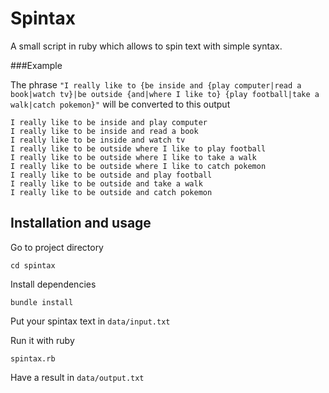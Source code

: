 # Spintax

A small script in ruby which allows to spin text with simple syntax.

###Example

The phrase `"I really like to {be inside and {play computer|read a book|watch tv}|be outside {and|where I like to} {play football|take a walk|catch pokemon}"` will be converted to this output

    I really like to be inside and play computer
    I really like to be inside and read a book
    I really like to be inside and watch tv
    I really like to be outside where I like to play football
    I really like to be outside where I like to take a walk
    I really like to be outside where I like to catch pokemon
    I really like to be outside and play football
    I really like to be outside and take a walk
    I really like to be outside and catch pokemon

## Installation and usage

Go to project directory

    cd spintax

Install dependencies

    bundle install

Put your spintax text in `data/input.txt`

Run it with ruby

    spintax.rb

Have a result in `data/output.txt`
